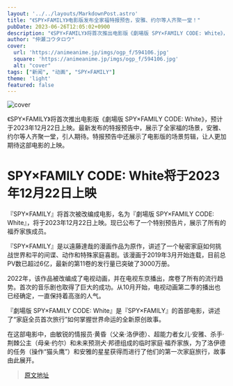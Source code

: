 ```yaml
---
layout: '../../layouts/MarkdownPost.astro'
title: "《SPY×FAMILY》电影版发布全家福特报预告，安雅、约尔等人齐聚一堂！"
pubDate: 2023-06-26T12:05:02+0900
description: "《SPY×FAMILY》将首次推出电影版《劇場版 SPY×FAMILY CODE: White》，预计于2023年12月22日上映。最新发布的特报预告中，展示了全家福的场景，安雅、约尔等人齐聚一堂，引人期待。"
author: "仲瀬コウタロウ"
cover:
  url: 'https://animeanime.jp/imgs/ogp_f/594106.jpg'
  square: 'https://animeanime.jp/imgs/ogp_f/594106.jpg'
  alt: "cover"
tags: ["新闻", "动画", "SPY×FAMILY"]
theme: 'light'
featured: false
---
```


![cover](https://animeanime.jp/imgs/ogp_f/594106.jpg)

《SPY×FAMILY》将首次推出电影版《劇場版 SPY×FAMILY CODE: White》，预计于2023年12月22日上映。最新发布的特报预告中，展示了全家福的场景，安雅、约尔等人齐聚一堂，引人期待。特报预告中还展示了电影版的场景剪辑，让人更加期待这部电影的上映。

# SPY×FAMILY CODE: White将于2023年12月22日上映

『SPY×FAMILY』将首次被改编成电影，名为『劇場版 SPY×FAMILY CODE: White』，将于2023年12月22日上映。现已公布了一个特别预告片，展示了所有的福乔家族成员。

『SPY×FAMILY』是以遠藤達哉的漫画作品为原作，讲述了一个秘密家庭如何挑战世界和平的间谍、动作和特殊家庭喜剧。该漫画于2019年3月开始连载，目前总PV数已超过6亿，最新的第11卷的发行量已突破了3000万册。

2022年，该作品被改编成了电视动画，并在电视东京播出，席卷了所有的流行趋势。首次的音乐剧也取得了巨大的成功。从10月开始，电视动画第二季的播出也已经确定，一直保持着高涨的人气。

『劇場版 SPY×FAMILY CODE: White』是『SPY×FAMILY』的首部电影，讲述了“家庭全员首次旅行”如何掌握世界命运的全新原创故事。

在这部电影中，由敏锐的情报员·黄昏（父亲·洛伊德）、超能力者女儿·安雅、杀手·荆棘公主（母亲·约尔）和未来预测犬·邦德组成的临时家庭·福乔家族，为了洛伊德的任务（操作“猫头鹰”）和安雅的星星获得而进行了他们的第一次家庭旅行，故事由此展开。

>[原文地址](https://animeanime.jp/article/2023/06/26/78168.html)  